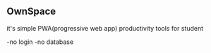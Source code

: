 ## OwnSpace 
it's simple PWA(progressive web app) productivity tools for student 

-no login 
-no database 
